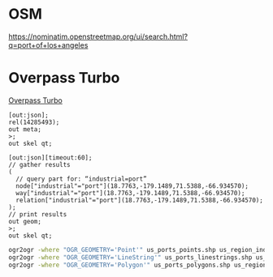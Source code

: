 # OSM

https://nominatim.openstreetmap.org/ui/search.html?q=port+of+los+angeles


# Overpass Turbo

[Overpass Turbo](https://overpass-turbo.eu/)

```
[out:json];
rel(14285493);
out meta;
>;
out skel qt;
```

```
[out:json][timeout:60];
// gather results
(
  // query part for: “industrial=port”
  node["industrial"="port"](18.7763,-179.1489,71.5388,-66.934570);
  way["industrial"="port"](18.7763,-179.1489,71.5388,-66.934570);
  relation["industrial"="port"](18.7763,-179.1489,71.5388,-66.934570);
);
// print results
out geom;
>;
out skel qt;
```

```bash
ogr2ogr -where "OGR_GEOMETRY='Point'" us_ports_points.shp us_region_industrial_port.geojson
ogr2ogr -where "OGR_GEOMETRY='LineString'" us_ports_linestrings.shp us_region_industrial_port.geojson
ogr2ogr -where "OGR_GEOMETRY='Polygon'" us_ports_polygons.shp us_region_industrial_port.geojson
```